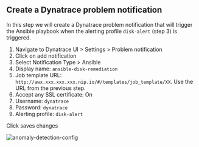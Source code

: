 ## Create a Dynatrace problem notification

In this step we will create a Dynatrace problem notification that will trigger the Ansible playbook when the alerting profile `disk-alert` (step 3) is triggered.

1. Navigate to Dynatrace UI > Settings > Problem notification
1. Click on add notification
1. Select Notification Type > Ansible
1. Display name: `ansible-disk-remediation`
1. Job template URL: `http://awx.xxx.xxx.xxx.nip.io/#/templates/job_template/XX`. Use the URL from the previous step.
1. Accept any SSL certificate: On
1. Username: `dynatrace`
1. Password: `dynatrace`
1. Alerting profile: `disk-alert`

Click saves changes

![anomaly-detection-config](../../assets/images/04-05-dynatrace-problem-notification.png)
